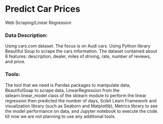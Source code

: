 # Predict Car Prices
Web Scraping/Linear Regression
### Data Description:
Using cars.com dataset. The focus is on Audi cars. Using Python library Beautiful Soup to scrape the cars
information.
The dataset contained about 6 features: description, dealer, miles of driving, rate, number of reviews, and
price.

### Tools:
The tool that we need is Pandas packages to manipulate data, BeautifulSoap to scrape data,
LinearRegression from the sklearn.linear_model class of the sklearn module to perform the linear
regression then predicted the number of days, Scikit Learn Framework and visualization library (such as
Seaborn and Matplotlib), Metrics library to see the model performance on data, and Jupyter notebook to
execute the code. till now we are not planning to use any additional tools.
